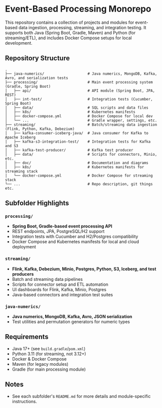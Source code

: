 # Event-Based Processing Monorepo

This repository contains a collection of projects and modules for event-based data ingestion, processing, streaming, and integration testing. It supports both Java (Spring Boot, Gradle, Maven) and Python (for streaming/ETL), and includes Docker Compose setups for local development.

## Repository Structure

```terminal
.
├── java-numerics/                    # Java numerics, MongoDB, Kafka, Avro, and serialization tests
├── processing/                       # Main event processing system (Gradle, Spring Boot)
│   ├── api/                          # API module (Spring Boot, JPA, REST)
│   ├── int-test/                     # Integration tests (Cucumber, Spring Boot)
│   ├── data/                         # SQL scripts and data files
│   ├── k8s/                          # Kubernetes manifests
│   ├── docker-compose.yml            # Docker Compose for local dev
│   └── ...                           # Gradle wrapper, settings, etc.
├── streaming/                        # Batch/streaming data ingestion (Flink, Python, Kafka, Debezium)
│   ├── kafka-consumer-iceberg-java/  # Java consumer for Kafka to Apache Iceberg
│   ├── kafka-s3-integration-test/    # Integration tests for Kafka and S3
│   ├── kafka-test-producer/          # Kafka test producer
│   ├── data/                         # Scripts for connectors, Minio, etc.
│   ├── doc/                          # Documentation and diagrams
│   ├── k8s/                          # Kubernetes manifests for streaming stack
│   └── docker-compose.yml            # Docker Compose for streaming stack
└── ...                               # Repo description, git things etc.
```

## Subfolder Highlights

### `processing/`

- **Spring Boot, Gradle-based event processing API**
- REST endpoints, JPA, PostgreSQL/H2 support
- Integration tests with Cucumber and H2/Postgres compatibility
- Docker Compose and Kubernetes manifests for local and cloud deployment

### `streaming/`

- **Flink, Kafka, Debezium, Minio, Postgres, Python, S3, Iceberg, and test producers**
- Batch and streaming data pipelines
- Scripts for connector setup and ETL automation
- UI dashboards for Flink, Kafka, Minio, Postgres
- Java-based connectors and integration test suites

### `java-numerics/`

- **Java numerics, MongoDB, Kafka, Avro, JSON serialization**
- Test utilities and permutation generators for numeric types

## Requirements

- Java 17+ (see `build.gradle`/`pom.xml`)
- Python 3.11 (for streaming, not 3.12+)
- Docker & Docker Compose
- Maven (for legacy modules)
- Gradle (for main processing module)

## Notes

- See each subfolder's `README.md` for more details and module-specific instructions.
